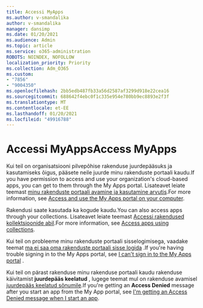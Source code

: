 ```yaml
---
title: Accessi MyApps
ms.author: v-smandalika
author: v-smandalika
manager: dansimp
ms.date: 01/20/2021
ms.audience: Admin
ms.topic: article
ms.service: o365-administration
ROBOTS: NOINDEX, NOFOLLOW
localization_priority: Priority
ms.collection: Adm_O365
ms.custom:
- "7856"
- "9004350"
ms.openlocfilehash: 2bb5edb487fb33a56d2587af3299d918e22cea16
ms.sourcegitcommit: 688642f4ebc0f1c335e954e780bb9ec8893e2f3f
ms.translationtype: MT
ms.contentlocale: et-EE
ms.lasthandoff: 01/20/2021
ms.locfileid: "49916788"
---
```

# <a name="access-myapps"></a><span data-ttu-id="56acf-102">Accessi MyApps</span><span class="sxs-lookup"><span data-stu-id="56acf-102">Access MyApps</span></span>

<span data-ttu-id="56acf-103">Kui teil on organisatsiooni pilvepõhise rakenduse juurdepääsuks ja kasutamiseks õigus, pääsete neile juurde minu rakenduste portaali kaudu.</span><span class="sxs-lookup"><span data-stu-id="56acf-103">If you have permission to access and use your organization's cloud-based apps, you can get to them through the My Apps portal.</span></span> <span data-ttu-id="56acf-104">Lisateavet leiate teemast [minu rakenduste portaali avamine ja kasutamine arvutis](https://docs.microsoft.com/azure/active-directory/user-help/my-apps-portal-end-user-access#access-and-use-the-my-apps-portal-on-your-computer).</span><span class="sxs-lookup"><span data-stu-id="56acf-104">For more information, see [Access and use the My Apps portal on your computer](https://docs.microsoft.com/azure/active-directory/user-help/my-apps-portal-end-user-access#access-and-use-the-my-apps-portal-on-your-computer).</span></span>

<span data-ttu-id="56acf-105">Rakendusi saate kasutada ka kogude kaudu.</span><span class="sxs-lookup"><span data-stu-id="56acf-105">You can also access apps through your collections.</span></span> <span data-ttu-id="56acf-106">Lisateavet leiate teemast [Accessi rakendused kollektsioonide abil](https://docs.microsoft.com/azure/active-directory/user-help/my-applications-portal-workspaces#access-apps-using-collections).</span><span class="sxs-lookup"><span data-stu-id="56acf-106">For more information, see [Access apps using collections](https://docs.microsoft.com/azure/active-directory/user-help/my-applications-portal-workspaces#access-apps-using-collections).</span></span>

<span data-ttu-id="56acf-107">Kui teil on probleeme minu rakenduste portaali sisselogimisega, vaadake teemat [ma ei saa oma rakenduste portaali sisse logida](https://docs.microsoft.com/azure/active-directory/user-help/my-apps-portal-end-user-troubleshoot#i-cant-sign-in-to-the-my-apps-portal) .</span><span class="sxs-lookup"><span data-stu-id="56acf-107">If you're having trouble signing in to the My Apps portal, see [I can't sign in to the My Apps portal](https://docs.microsoft.com/azure/active-directory/user-help/my-apps-portal-end-user-troubleshoot#i-cant-sign-in-to-the-my-apps-portal) .</span></span>

<span data-ttu-id="56acf-108">Kui teil on pärast rakenduse minu rakenduse portaali kaudu rakenduse käivitamist **juurdepääs keelatud** , lugege teemat mul on rakenduse avamisel [juurdepääs keelatud sõnumile](https://docs.microsoft.com/azure/active-directory/user-help/my-apps-portal-end-user-troubleshoot#im-getting-an-access-denied-message-when-i-start-an-app).</span><span class="sxs-lookup"><span data-stu-id="56acf-108">If you're getting an **Access Denied** message after you start an app from the My App portal, see [I'm getting an Access Denied message when I start an app](https://docs.microsoft.com/azure/active-directory/user-help/my-apps-portal-end-user-troubleshoot#im-getting-an-access-denied-message-when-i-start-an-app).</span></span>

